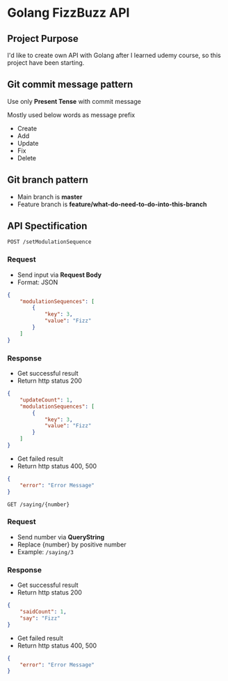 # Golang FizzBuzz API

## Project Purpose

I'd like to create own API with Golang after I learned udemy course, so this project have been starting.

## Git commit message pattern

Use only **Present Tense** with commit message

Mostly used below words as message prefix

- Create
- Add
- Update
- Fix
- Delete

## Git branch pattern

- Main branch is **master**
- Feature branch is **feature/what-do-need-to-do-into-this-branch**

## API Spectification

`POST /setModulationSequence`

### Request

- Send input via **Request Body**
- Format: JSON

```json
{
    "modulationSequences": [
        {
            "key": 3,
            "value": "Fizz"
        }
    ]
}
```

### Response

- Get successful result
- Return http status 200

```json
{
    "updateCount": 1,
    "modulationSequences": [
        {
            "key": 3,
            "value": "Fizz"
        }
    ]
}
```

- Get failed result
- Return http status 400, 500

```json
{
    "error": "Error Message"
}
```

`GET /saying/{number}`

### Request

- Send number via **QueryString**
- Replace {number} by positive number
- Example: `/saying/3`

### Response

- Get successful result
- Return http status 200

```json
{
    "saidCount": 1,
    "say": "Fizz"
}
```

- Get failed result
- Return http status 400, 500

```json
{
    "error": "Error Message"
}
